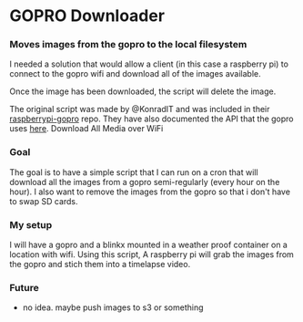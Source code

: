 # GOPRO Downloader

### Moves images from the gopro to the local filesystem

I needed a solution that would allow a client (in this case a raspberry pi) to connect to the gopro wifi and download all of the images available. 

Once the image has been downloaded, the script will delete the image. 

The original script was made by @KonradIT and was included in their [raspberrypi-gopro](https://github.com/KonradIT/raspberrypi-gopro) repo. They have also documented the API that the gopro uses [here](https://github.com/KonradIT/goprowifihack).
Download All Media over WiFi


### Goal

The goal is to have a simple script that I can run on a cron that will download all the images from a gopro semi-regularly (every hour on the hour). I also want to remove the images from the gopro so that i don't have to swap SD cards. 


### My setup

I will have a gopro and a blinkx mounted in a weather proof container on a location with wifi. Using this script, A raspberry pi will grab the images from the gopro and stich them into a timelapse video. 

### Future

* no idea. maybe push images to s3 or something

